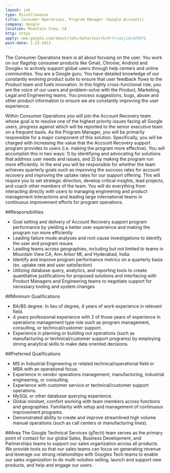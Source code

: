 ```yaml
---
layout: job
type: Miscellaneous
title: Consumer Operations, Program Manager (Google Accounts)
company: Google
location: Mountain View, CA
http: https
apply: www.google.com/about/jobs/beta/search/#!t=jo&jid=42097&
post-date: 1-23-2013
--- 
```


The Consumer Operations team is all about focusing on the user. You work on our flagship consumer products like Gmail, Chrome, Android and Google+ to actively support global users through help centers and online communities. You are a Google guru. You have detailed knowledge of our constantly evolving product suite to ensure that user feedback flows to the Product team and fuels innovation. In this highly cross-functional role, you are the voice of our users and problem-solve with the Product, Marketing, Legal and Engineering teams. You process suggestions, bugs, abuse and other product information to ensure we are constantly improving the user experience.

Within Consumer Operations you will join the Account Recovery team whose goal is to resolve one of the highest priority issues facing all Google users, progress against which will be reported to the senior executive team on a frequent basis. As the Program Manager, you will be primarily responsible for a major component of this solution. Specifically, you will be charged with increasing the value that the Account Recovery support program provides to users (i.e. making the program more effective). You will accomplish this in two ways: 1) by identifying and advocating for solutions that address user needs and issues, and 2) by making the program run more efficiently. In the end you will be responsible for whether the team achieves quarterly goals such as improving the success rates for account recovery and improving the uptake rates for our support offering. This will require you to set strategic direction, develop critical insights, lead projects, and coach other members of the team. You will do everything from interacting directly with users to managing engineering and product management interactions and leading large international teams in continuous improvement efforts for program operations.

##Responsibilities
* Goal setting and delivery of Account Recovery support program performance by yielding a better user experience and making the program run more efficiently
* Leading failure mode analyses and root cause investigations to identify the user and program issues
* Leading teams across geographies, including but not limited to teams in Mountain View CA, Ann Arbor MI, and Hyderabad, India
* Identify and improve program performance metrics on a quarterly basis (ex. uptake rate and user satisfaction)
* Utilizing database query, analytics, and reporting tools to create quantitative justifications for proposed solutions and interfacing with Product Managers and Engineering teams to negotiate support for necessary tooling and system changes

##Minimum Qualifications
* BA/BS degree. In lieu of degree, 4 years of work experience in relevant field.
* 4 years professional experience with 2 of those years of experience in operations management type role such as program management, consulting, or technical/customer support.
* Experience in planning or building out operations (such as manufacturing or technical/customer support programs) by employing strong analytical skills to make data oriented decisions.

##Preferred Qualifications
* MS in Industrial Engineering or related technical/operational field or MBA with an operational focus.
* Experience in vendor operations management, manufacturing, industrial engineering, or consulting.
* Experience with customer service or technical/customer support operations.
* MySQL or other database querying experience.
* Global mindset, comfort working with team members across functions and geographies. Familiarity with setup and management of continuous improvement programs.
* Demonstrated ability to create and improve streamlined high volume manual operations (such as call centers or manufacturing lines).

##Area
The Google Technical Services (gTech) team serves as the primary point of contact for our global Sales, Business Development, and Partnerships teams to support our sales organization across all products. We provide tools so that our sales teams can focus on generating revenue and leverage our strong relationships with Googles Tech teams to enable our sales organization to do multi-solution selling, launch and support new products, and help and engage our users.